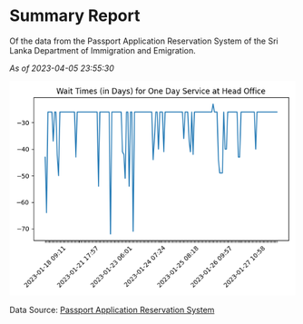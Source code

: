 # Summary Report

Of the data from the Passport Application Reservation System of the Sri Lanka Department of Immigration and Emigration.

*As of 2023-04-05 23:55:30*

![Wait Time Chart](summary.wait_time_chart.png)

Data Source: [Passport Application Reservation System](https://eservices.immigration.gov.lk:8443/appointment/pages/reservationApplication.xhtml)